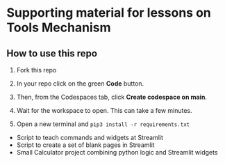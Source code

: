 # Supporting material for lessons on Tools Mechanism

## How to use this repo

1. Fork this repo 

1. In your repo click on the green **Code** button. 

1. Then, from the Codespaces tab, click **Create codespace on main**.

1. Wait for the workspace to open. This can take a few minutes.

1. Open a new terminal and `pip3 install -r requirements.txt`

* Script to teach commands and widgets at Streamlit
* Script to create a set of blank pages in Streamlit
* Small Calculator project combining python logic and Streamlit widgets